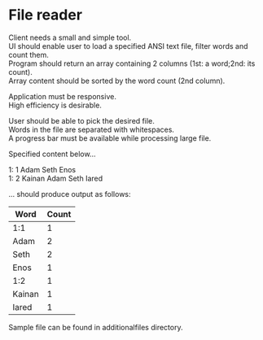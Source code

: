 # File reader

Client needs a small and simple tool.  
UI should enable user to load a specified ANSI text file, filter words and count them.  
Program should return an array containing 2 columns (1st: a word;2nd: its count).  
Array content should be sorted by the word count (2nd column).  

Application must be responsive.  
High efficiency is desirable.  

User should be able to pick the desired file.  
Words in the file are separated with whitespaces.  
A progress bar must be available while processing large file.  

Specified content below...  

1: 1 Adam Seth Enos  
1: 2 Kainan Adam Seth Iared  

... should produce output as follows:

Word | Count
------------ | -------------
1:1  |  1
Adam |  2
Seth |  2
Enos |  1
1:2  |  1
Kainan| 1
Iared|  1

Sample file can be found in additionalfiles directory.
